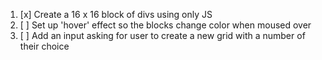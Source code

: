 1. [x] Create a 16 x 16 block of divs using only JS
2. [ ] Set up 'hover' effect so the blocks change color when moused over
3. [ ] Add an input asking for user to create a new grid with a number of their choice